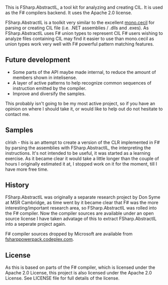 This is FSharp.AbstractIL, a tool kit for analyzing and creating CIL. It is used as the F# compilers backend. It uses the Apache 2.0 license.

FSharp.AbstractIL is a toolkit very similar to the excellent [mono.cecil](https://github.com/jbevain/cecil) for parsing or creating CIL file 
(i.e. .NET assemblies / .dlls and .exes). As FSharp.AbstractIL uses F# union types to represent CIL F# users wishing to analyze files containing CIL 
may find it easier to use than mono.cecil as union types work very well with F# powerful pattern matching features.

## Future development

 - Some parts of the API maybe made internal, to reduce the amount of members shown in intelisense.
 - A layer of active patterns to help recognize common sequences of instruction emitted by the compiler.
 - Improve and diversify the samples.

This probably isn't going to be my most active project, so if you have an opinion on where I should take it, or would like to help out do not hesitate to 
contact me.

## Samples

clrish - this is an attempt to create a version of the CLR implemented in F# by parsing the assemblies with FSharp.AbstractIL, the interpreting the instructions. 
It's not intended to be useful, it was started as a learning exercise. As it became clear it would take a little longer than the couple of hours
I originally estimated it at, I stopped work on it for the moment, till I have more free time.

## History 

FSharp.AbstractIL was originally a separate research project by Don Syme at MSR Cambridge, as time went by it became clear that F# was the more interesting/important
research area, so FSharp.AbstractIL was rolled into the F# compiler. Now the compiler sources are available under an open source license I have taken advatage of this
to extract FSharp.AbstractIL into a seperate project again.

F# compiler sources dropped by Microsoft are available from [fsharppowerpack.codeplex.com](http://fsharppowerpack.codeplex.com).


## License

As this is based on parts of the F# compiler, which is licensed under the Apache 2.0 License, this project is also licensed under the Apache 2.0 License.
See LICENSE file for full details of the license.